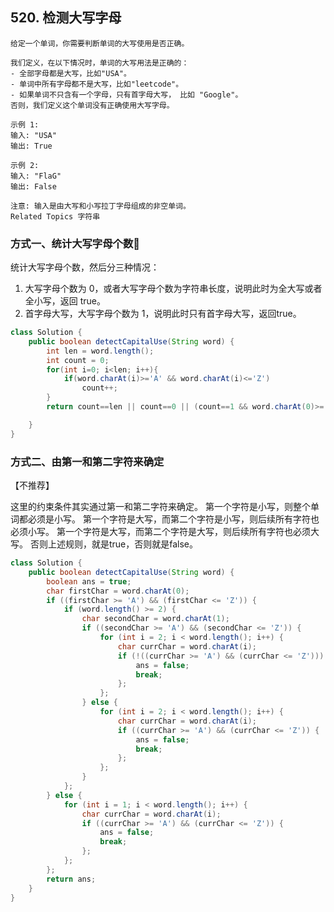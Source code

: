 ## 520. 检测大写字母  

```
给定一个单词，你需要判断单词的大写使用是否正确。 

我们定义，在以下情况时，单词的大写用法是正确的： 
- 全部字母都是大写，比如"USA"。 
- 单词中所有字母都不是大写，比如"leetcode"。 
- 如果单词不只含有一个字母，只有首字母大写， 比如 "Google"。 
否则，我们定义这个单词没有正确使用大写字母。 

示例 1: 
输入: "USA"
输出: True

示例 2: 
输入: "FlaG"
输出: False

注意: 输入是由大写和小写拉丁字母组成的非空单词。 
Related Topics 字符串 
```


### 方式一、统计大写字母个数🍓

统计大写字母个数，然后分三种情况：
1. 大写字母个数为 0，或者大写字母个数为字符串长度，说明此时为全大写或者全小写，返回 true。
2. 首字母大写，大写字母个数为 1，说明此时只有首字母大写，返回true。

```java
class Solution {
    public boolean detectCapitalUse(String word) {
        int len = word.length();
        int count = 0;
        for(int i=0; i<len; i++){
            if(word.charAt(i)>='A' && word.charAt(i)<='Z')
                count++;
        }
        return count==len || count==0 || (count==1 && word.charAt(0)>='A'&& word.charAt(0)<='Z');

    }
}
```


### 方式二、由第一和第二字符来确定

【不推荐】

这里的约束条件其实通过第一和第二字符来确定。
第一个字符是小写，则整个单词都必须是小写。
第一个字符是大写，而第二个字符是小写，则后续所有字符也必须小写。
第一个字符是大写，而第二个字符是大写，则后续所有字符也必须大写。
否则上述规则，就是true，否则就是false。

```java
class Solution {
    public boolean detectCapitalUse(String word) {
        boolean ans = true;
        char firstChar = word.charAt(0);
        if ((firstChar >= 'A') && (firstChar <= 'Z')) {
            if (word.length() >= 2) {
                char secondChar = word.charAt(1);
                if ((secondChar >= 'A') && (secondChar <= 'Z')) {
                    for (int i = 2; i < word.length(); i++) {
                        char currChar = word.charAt(i);
                        if (!((currChar >= 'A') && (currChar <= 'Z'))) {
                            ans = false;
                            break;
                        };
                    };
                } else {
                    for (int i = 2; i < word.length(); i++) {
                        char currChar = word.charAt(i);
                        if ((currChar >= 'A') && (currChar <= 'Z')) {
                            ans = false;
                            break;
                        };
                    };
                }
            };
        } else {
            for (int i = 1; i < word.length(); i++) {
                char currChar = word.charAt(i);
                if ((currChar >= 'A') && (currChar <= 'Z')) {
                    ans = false;
                    break;
                };
            };
        };
        return ans;
    }
}
```





